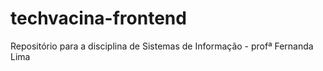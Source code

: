 # techvacina-frontend
Repositório para a disciplina de Sistemas de Informação - profª Fernanda Lima
